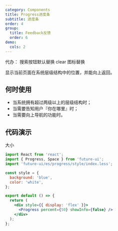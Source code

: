 ```yaml
---
category: Components
title: Progress进度条
subtitle: 进度条
order: 4
group:
  title: Feedback反馈
  order: 6
demo:
  cols: 2
---
```


代办：
搜索按钮默认替换
clear 图标替换

显示当前页面在系统层级结构中的位置，并能向上返回。

## 何时使用

- 当系统拥有超过两级以上的层级结构时；
- 当需要告知用户『你在哪里』时；
- 当需要向上导航的功能时。

## 代码演示

大小

```jsx
import React from 'react';
import { Progress, Space } from 'future-ui';
import 'future-ui/es/progress/style/index.less';

const style = {
  background: 'blue',
  color: 'white',
};

export default () => {
  return (
    <div style={{ display: 'flex' }}>
      <Progress percent={50} showInfo={false} />
    </div>
  );
};
```
